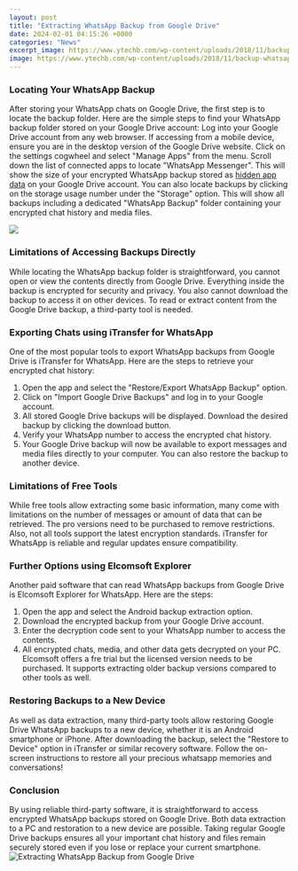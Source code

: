 ```yaml
---
layout: post
title: "Extracting WhatsApp Backup from Google Drive"
date: 2024-02-01 04:15:26 +0000
categories: "News"
excerpt_image: https://www.ytechb.com/wp-content/uploads/2018/11/backup-whatsapp-chats-3-1024x886.jpg
image: https://www.ytechb.com/wp-content/uploads/2018/11/backup-whatsapp-chats-3-1024x886.jpg
---
```


### Locating Your WhatsApp Backup
After storing your WhatsApp chats on Google Drive, the first step is to locate the backup folder. Here are the simple steps to find your WhatsApp backup folder stored on your Google Drive account:
Log into your Google Drive account from any web browser. If accessing from a mobile device, ensure you are in the desktop version of the Google Drive website. Click on the settings cogwheel and select "Manage Apps" from the menu. Scroll down the list of connected apps to locate "WhatsApp Messenger". This will show the size of your encrypted WhatsApp backup stored as [hidden app data](https://yt.io.vn/collection/abele) on your Google Drive account. 
You can also locate backups by clicking on the storage usage number under the "Storage" option. This will show all backups including a dedicated "WhatsApp Backup" folder containing your encrypted chat history and media files.

![](https://techviral.net/wp-content/uploads/2015/08/How-To-Backup-Restore-Whatsapp-Chats-With-Google-Drive.jpg)
### Limitations of Accessing Backups Directly
While locating the WhatsApp backup folder is straightforward, you cannot open or view the contents directly from Google Drive. Everything inside the backup is encrypted for security and privacy. You also cannot download the backup to access it on other devices. To read or extract content from the Google Drive backup, a third-party tool is needed.
### Exporting Chats using iTransfer for WhatsApp 
One of the most popular tools to export WhatsApp backups from Google Drive is iTransfer for WhatsApp. Here are the steps to retrieve your encrypted chat history:
1. Open the app and select the "Restore/Export WhatsApp Backup" option. 
2. Click on "Import Google Drive Backups" and log in to your Google account. 
3. All stored Google Drive backups will be displayed. Download the desired backup by clicking the download button. 
4. Verify your WhatsApp number to access the encrypted chat history.
5. Your Google Drive backup will now be available to export messages and media files directly to your computer. You can also restore the backup to another device.
### Limitations of Free Tools
While free tools allow extracting some basic information, many come with limitations on the number of messages or amount of data that can be retrieved. The pro versions need to be purchased to remove restrictions. Also, not all tools support the latest encryption standards. iTransfer for WhatsApp is reliable and regular updates ensure compatibility.
### Further Options using Elcomsoft Explorer
Another paid software that can read WhatsApp backups from Google Drive is Elcomsoft Explorer for WhatsApp. Here are the steps:
1. Open the app and select the Android backup extraction option. 
2. Download the encrypted backup from your Google Drive account. 
3. Enter the decryption code sent to your WhatsApp number to access the contents.
4. All encrypted chats, media, and other data gets decrypted on your PC. 
Elcomsoft offers a fre trial but the licensed version needs to be purchased. It supports extracting older backup versions compared to other tools as well.
### Restoring Backups to a New Device
As well as data extraction, many third-party tools allow restoring Google Drive WhatsApp backups to a new device, whether it is an Android smartphone or iPhone. After downloading the backup, select the "Restore to Device" option in iTransfer or similar recovery software. Follow the on-screen instructions to restore all your precious whatsapp memories and conversations!
### Conclusion
By using reliable third-party software, it is straightforward to access encrypted WhatsApp backups stored on Google Drive. Both data extraction to a PC and restoration to a new device are possible. Taking regular Google Drive backups ensures all your important chat history and files remain securely stored even if you lose or replace your current smartphone.
![Extracting WhatsApp Backup from Google Drive](https://www.ytechb.com/wp-content/uploads/2018/11/backup-whatsapp-chats-3-1024x886.jpg)